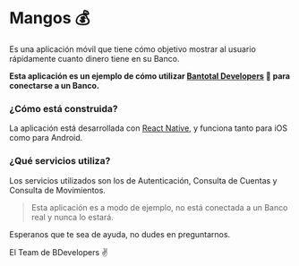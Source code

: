 # Mangos 💰
Es una aplicación móvil que tiene cómo objetivo mostrar al usuario rápidamente cuanto dinero tiene en su Banco.

**Esta aplicación es un ejemplo de cómo utilizar [Bantotal Developers] 🚆 para conectarse a un Banco.** 

### ¿Cómo está construida?  
La aplicación está desarrollada  con [React Native], y funciona tanto para iOS como para Android. 

### ¿Qué servicios utiliza?
Los servicios utilizados son los de Autenticación, Consulta de Cuentas y Consulta de Movimientos.



> Esta aplicación es a modo de ejemplo, no está conectada a un Banco real y nunca lo estará.

Esperanos que te sea de ayuda, no dudes en preguntarnos.

El Team de BDevelopers ✌️

[//]: # (These are reference links used in the body of this note and get stripped out when the markdown processor does its job. There is no need to format nicely because it shouldn't be seen. Thanks SO - http://stackoverflow.com/questions/4823468/store-comments-in-markdown-syntax)


   [Bantotal Developers]: <http://www.bantotal.com/developers>
   [React Native]: <https://facebook.github.io/react-native>